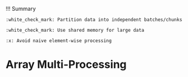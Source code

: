 !!! Summary

    :white_check_mark: Partition data into independent batches/chunks 
    
    :white_check_mark: Use shared memory for large data
 
    :x: Avoid naive element-wise processing


# Array Multi-Processing